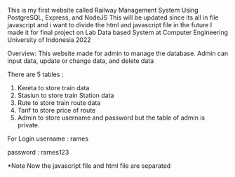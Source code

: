 This is my first website called Railway Management System
Using PostgreSQL, Express, and NodeJS
This will be updated since its all in file javascript and i want to divide the html and javascript file in the future
I made it for final project on Lab Data based System at Computer Engineering University of Indonesia 2022

Overview:
This website made for admin to manage the database.
Admin can input data, update or change data, and delete data

There are 5 tables :
1. Kereta to store train data
2. Stasiun to store train Station data
3. Rute to store train route data
4. Tarif to store price of route
5. Admin to store username and password
but the table of admin is private.

For Login
username : rames

password : rames123




*Note Now the javascript file and html file are separated
